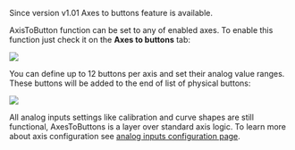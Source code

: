 Since version v1.01 Axes to buttons feature is available.

AxisToButton function can be set to any of enabled axes. To enable this function just check it on the **Axes to buttons** tab:

<img src="https://a.radikal.ru/a09/2001/5c/d7dbff98ebea.pn"/>

You can define up to 12 buttons per axis and set their analog value ranges. These buttons will be added to the end of list of physical buttons:

<img src="https://b.radikal.ru/b05/2001/73/d705ac735593.png"/>

All analog inputs settings like calibration and curve shapes are still functional, AxesToButtons is a layer over standard axis logic. To learn more about axis configuration see [analog inputs configuration page](https://github.com/vostrenkov/FreeJoyConfigurator/wiki/Analog-inputs-configuration).